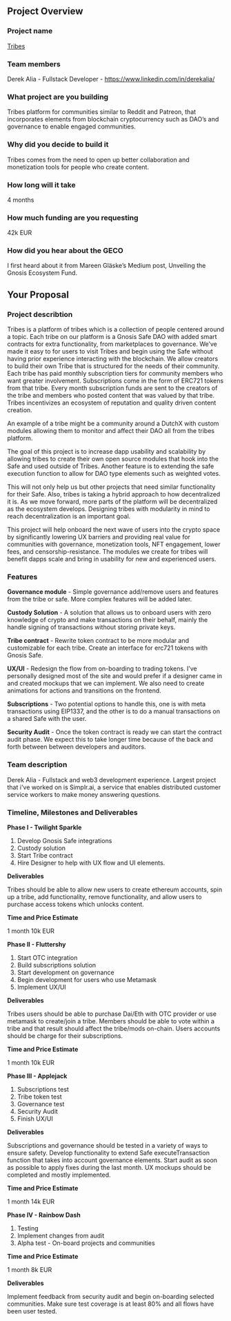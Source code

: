 ## Project Overview

### Project name

[Tribes](https://tribes0x.com)

### Team members

Derek Alia - Fullstack Developer - https://www.linkedin.com/in/derekalia/

### What project are you building

Tribes platform for communities similar to Reddit and Patreon, that incorporates elements from blockchain cryptocurrency such as DAO’s and governance to enable engaged communities.

### Why did you decide to build it

Tribes comes from the need to open up better collaboration and monetization tools for people who create content.

### How long will it take

4 months

### How much funding are you requesting

42k EUR

### How did you hear about the GECO

I first heard about it from Mareen Gläske’s Medium post, Unveiling the Gnosis Ecosystem Fund.

## Your Proposal

### Project describtion

Tribes is a platform of tribes which is a collection of people centered around a topic. Each tribe on our platform is a Gnosis Safe DAO with added smart contracts for extra functionality, from marketplaces to governance. We’ve made it easy to for users to visit Tribes and begin using the Safe without having prior experience interacting with the blockchain. We allow creators to build their own Tribe that is structured for the needs of their community. Each tribe has paid monthly subscription tiers for community members who want greater involvement. Subscriptions come in the form of ERC721 tokens from that tribe. Every month subscription funds are sent to the creators of the tribe and members who posted content that was valued by that tribe. Tribes incentivizes an ecosystem of reputation and quality driven content creation.

An example of a tribe might be a community around a DutchX with custom modules allowing them to monitor and affect their DAO all from the tribes platform.

The goal of this project is to increase dapp usability and scalability by allowing tribes to create their own open source modules that hook into the Safe and used outside of Tribes. Another feature is to extending the safe execution function to allow for DAO type elements such as weighted votes.

This will not only help us but other projects that need similar functionality for their Safe. Also, tribes is taking a hybrid approach to how decentralized it is. As we move forward, more parts of the platform will be decentralized as the ecosystem develops. Designing tribes with modularity in mind to reach decentralization is an important goal.

This project will help onboard the next wave of users into the crypto space by significantly lowering UX barriers and providing real value for communities with governance, monetization tools, NFT engagement, lower fees, and censorship-resistance. The modules we create for tribes will benefit dapps scale and bring in usability for new and experienced users.

### Features

**Governance module** - Simple governance add/remove users and features from the tribe or safe. More complex features will be added later.

**Custody Solution** - A solution that allows us to onboard users with zero knowledge of crypto and make transactions on their behalf, mainly the handle signing of transactions without storing private keys.

**Tribe contract** - Rewrite token contract to be more modular and customizable for each tribe. Create an interface for erc721 tokens with Gnosis Safe.

**UX/UI** - Redesign the flow from on-boarding to trading tokens. I’ve personally designed most of the site and would prefer if a designer came in and created mockups that we can implement. We also need to create animations for actions and transitions on the frontend.

**Subscriptions** - Two potential options to handle this, one is with meta transactions using EIP1337, and the other is to do a manual transactions on a shared Safe with the user.

**Security Audit** - Once the token contract is ready we can start the contract audit phase. We expect this to take longer time because of the back and forth between between developers and auditors.

### Team description

Derek Alia - Fullstack and web3 development experience. Largest project that i've worked on is Simplr.ai, a service that enables distributed customer service workers to make money answering questions.

### Timeline, Milestones and Deliverables

**Phase I - Twilight Sparkle**

1. Develop Gnosis Safe integrations
2. Custody solution
3. Start Tribe contract
4. Hire Designer to help with UX flow and UI elements.

**Deliverables**

Tribes should be able to allow new users to create ethereum accounts, spin up a tribe, add functionality, remove functionality, and allow users to purchase access tokens which unlocks content.

**Time and Price Estimate**

1 month
10k EUR

**Phase II - Fluttershy**

1. Start OTC integration
2. Build subscriptions solution
3. Start development on governance
4. Begin development for users who use Metamask
5. Implement UX/UI

**Deliverables**

Tribes users should be able to purchase Dai/Eth with OTC provider or use metamask to create/join a tribe. Members should be able to vote within a tribe and that result should affect the tribe/mods on-chain. Users accounts should be charge for their subscriptions.

**Time and Price Estimate**

1 month
10k EUR

**Phase III - Applejack**

1. Subscriptions test
2. Tribe token test
3. Governance test
4. Security Audit
5. Finish UX/UI

**Deliverables**

Subscriptions and governance should be tested in a variety of ways to ensure safety. Develop functionality to extend Safe executeTransaction function that takes into account governance elements. Start audit as soon as possible to apply fixes during the last month. UX mockups should be completed and mostly implemented.

**Time and Price Estimate**

1 month
14k EUR

**Phase IV - Rainbow Dash**

1. Testing
2. Implement changes from audit
3. Alpha test - On-board projects and communities

**Time and Price Estimate**

1 month
8k EUR

**Deliverables**

Implement feedback from security audit and begin on-boarding selected communities. Make sure test coverage is at least 80% and all flows have been user tested.
